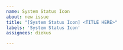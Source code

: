```yaml
---
name: System Status Icon
about: new issue
title: "[System Status Icon] <TITLE HERE>"
labels: 'System Status Icon'
assignees: diekus

---
```

